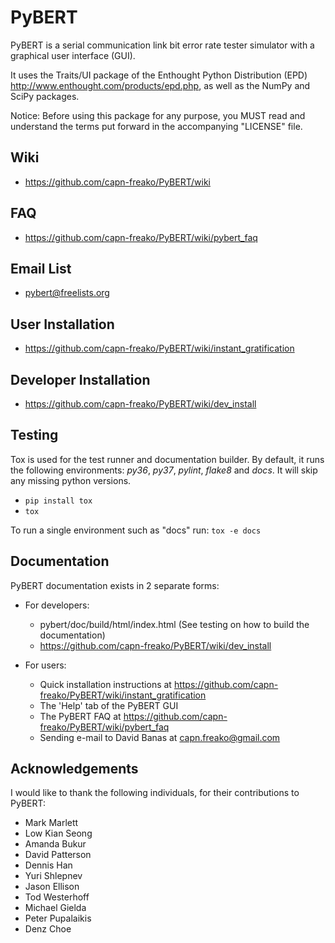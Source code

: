 # PyBERT

PyBERT is a serial communication link bit error rate tester simulator with a graphical user interface (GUI).

It uses the Traits/UI package of the Enthought Python Distribution (EPD) <http://www.enthought.com/products/epd.php>,
as well as the NumPy and SciPy packages.

Notice: Before using this package for any purpose, you MUST read and understand the terms put forward in the accompanying "LICENSE" file.

## Wiki

- https://github.com/capn-freako/PyBERT/wiki

## FAQ

- https://github.com/capn-freako/PyBERT/wiki/pybert_faq

## Email List

- <pybert@freelists.org>

## User Installation

- <https://github.com/capn-freako/PyBERT/wiki/instant_gratification>

## Developer Installation

- <https://github.com/capn-freako/PyBERT/wiki/dev_install>

## Testing

Tox is used for the test runner and documentation builder.  By default, it runs the following
environments: _py36_, _py37_, _pylint_, _flake8_ and _docs_.  It will skip any missing python versions.
* `pip install tox`
* `tox`

To run a single environment such as "docs" run: `tox -e docs`

## Documentation

PyBERT documentation exists in 2 separate forms:

- For developers: 
  
  - pybert/doc/build/html/index.html  (See testing on how to build the documentation)
  - https://github.com/capn-freako/PyBERT/wiki/dev_install
  
- For users:

  - Quick installation instructions at <https://github.com/capn-freako/PyBERT/wiki/instant_gratification>
  - The 'Help' tab of the PyBERT GUI
  - The PyBERT FAQ at <https://github.com/capn-freako/PyBERT/wiki/pybert_faq>
  - Sending e-mail to David Banas at <capn.freako@gmail.com>

## Acknowledgements

I would like to thank the following individuals, for their contributions to PyBERT:  

- Mark Marlett  
- Low Kian Seong  
- Amanda Bukur
- David Patterson
- Dennis Han
- Yuri Shlepnev
- Jason Ellison
- Tod Westerhoff
- Michael Gielda
- Peter Pupalaikis
- Denz Choe


